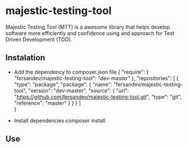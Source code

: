 # majestic-testing-tool
Majestic Testing Tool (MTT) is a awesome library that helps develop software more efficiently and confidence using and approach for Test Driven Development (TDD).

## Instalation
- Add the dependency to composer.json file 
{
    "require": {
        "fersandev/majestic-testing-tool": "dev-master"
    },
    "repositories": [
        {
          "type": "package",
          "package": {
            "name": "fersandev/majestic-testing-tool",
            "version": "dev-master",
            "source": {
              "url": "https://github.com/fersandev/majestic-testing-tool.git",
              "type": "git",
              "reference": "master"
             }
            }
        }
    ]    
}

- Install dependencies
composer install


## Use